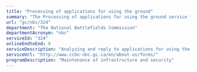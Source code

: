 ```yaml
---
title: "Processing of applications for using the ground"
summary: "The Processing of applications for using the ground service from The National Battlefields Commission is not available end-to-end online, according to the GC Service Inventory."
url: "gc/nbc/324"
department: "The National Battlefields Commission"
departmentAcronym: "nbc"
serviceId: "324"
onlineEndtoEnd: 0
serviceDescription: "Analyzing and reply to applications for using the ground."
serviceUrl: "http://www.ccbn-nbc.gc.ca/en/about-us/forms/"
programDescription: "Maintenance of infrastructure and security"
---
```

